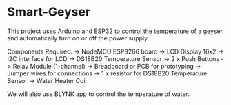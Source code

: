 # Smart-Geyser
This project uses Arduino and ESP32 to control the temperature of a geyser and automatically turn on or off the power supply.

Components Required:
-> NodeMCU ESP8266 board
-> LCD Display 16x2
-> I2C interface for LCD
-> DS18B20 Temperature Sensor
-> 2 x Push Buttons
-> Relay Module (1-channel)
-> Breadboard or PCB for prototyping
-> Jumper wires for connections
-> 1 x resistor for DS18B20 Temperature Sensor
-> Water Heater Coil

We will also use BLYNK app to control the temperature of water.
